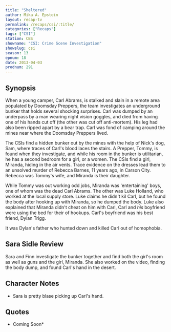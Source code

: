 ```yaml
---
title: "Sheltered"
author: Mika A. Epstein
layout: recap-tv
permalink: /recaps/csi/:title/
categories: ["Recaps"]
tags: ["CSI"]
station: CBS
showname: "CSI: Crime Scene Investigation"
showslug: csi
season: 13  
epnum: 18  
date: 2013-04-03
prodnum: 291  
---
```


## Synopsis

When a young camper, Carl Abrams, is stalked and slain in a remote area populated by Doomsday Preppers, the team investigates an underground bunker that holds several shocking surprises. Carl was dumped by an underpass by a man wearing night vision goggles, and died from having one of his hands cut off (the other was cut off anti-mortem). His leg had also been ripped apart by a bear trap. Carl was fond of camping around the mines near where the Doomsday Preppers lived.

The CSIs find a hidden bunker out by the mines with the help of Nick's dog, Sam, where traces of Carl's blood laces the stairs. A Prepper, Tommy, is found when they investigate, and while his room in the bunker is utilitarian, he has a second bedroom for a girl, or a women. The CSIs find a girl, Miranda, hiding in the air vents. Trace evidence on the dresses lead them to an unsolved murder of Rebecca Barnes, 11 years ago, in Carson City. Rebecca was Tommy's wife, and Miranda is their daughter.

While Tommy was out working odd jobs, Miranda was 'entertaining' boys, one of whom was the dead Carl Abrams. The other was Luke Holland, who worked at the local supply store. Luke claims he didn't kil Carl, but he found the body after hooking up with Miranda, so he dumped the body. Luke also explained that Miranda didn't cheat on him with Carl, Carl and *his* boyfriend were using the bed for their of hookups. Carl's boyfriend was his best friend, Dylan Trigg.

It was Dylan's father who hunted down and killed Carl out of homophobia.

## Sara Sidle Review

Sara and Finn investigate the bunker together and find both the girl's room as well as guns and the girl, Miranda. She also worked on the video, finding the body dump, and found Carl's hand in the desert.

## Character Notes

* Sara is pretty blase picking up Carl's hand.

## Quotes

* Coming Soon*

